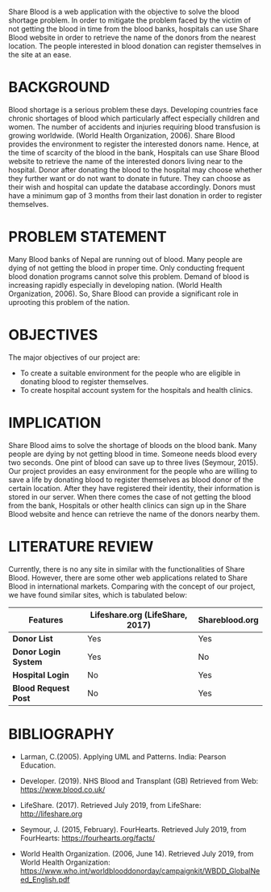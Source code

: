 Share Blood is a web application with the objective to solve the blood shortage problem. In order to mitigate the problem faced by the victim of not getting the blood in time from the blood banks, hospitals can use Share Blood website in order to retrieve the name of the donors from the nearest location. The people interested in blood donation can register themselves in the site at an ease.

# BACKGROUND
Blood shortage is a serious problem these days. Developing countries face chronic shortages of blood which particularly affect especially children and women. The number of accidents and injuries requiring blood transfusion is growing worldwide. (World Health Organization, 2006). Share Blood provides the environment to register the interested donors name. Hence, at the time of scarcity of the blood in the bank, Hospitals can use Share Blood website to retrieve the name of the interested donors living near to the hospital. Donor after donating the blood to the hospital may choose whether they further want or do not want to donate in future. They can choose as their wish and hospital can update the database accordingly. Donors must have a minimum gap of 3 months from their last donation in order to register themselves.

# PROBLEM STATEMENT
Many Blood banks of Nepal are running out of blood. Many people are dying of not getting the blood in proper time. Only conducting frequent blood donation programs cannot solve this problem. Demand of blood is increasing rapidly especially in developing nation. (World Health Organization, 2006). So, Share Blood can provide a significant role in uprooting this problem of the nation.

# OBJECTIVES
The major objectives of our project are:
- To create a suitable environment for the people who are eligible in donating blood to register themselves.
- To create hospital account system for the hospitals and health clinics.

# IMPLICATION
Share Blood aims to solve the shortage of bloods on the blood bank. Many people are dying by not getting blood in time. Someone needs blood every two seconds. One pint of blood can save up to three lives (Seymour, 2015). Our project provides an easy environment for the people who are willing to save a life by donating blood to register themselves as blood donor of the certain location. After they have registered their identity, their information is stored in our server. When there comes the case of not getting the blood from the bank, Hospitals or other health clinics can sign up in the Share Blood website and hence can retrieve the name of the donors nearby them.

# LITERATURE REVIEW
Currently, there is no any site in similar with the functionalities of Share Blood. However, there are some other web applications related to Share Blood in international markets. Comparing with the concept of our project, we have found similar sites, which is tabulated below:

|**Features**| **Lifeshare.org** (LifeShare, 2017) | **Shareblood.org**|
|--------|------|------|
|**Donor List**| Yes | Yes | 
|**Donor Login System** | Yes | No |
| **Hospital Login** | No | Yes |
|**Blood Request Post** | No | Yes |

# BIBLIOGRAPHY
 - Larman, C.(2005). Applying UML and Patterns. India: Pearson Education. 
  
 - Developer. (2019). NHS Blood and Transplant (GB) Retrieved from Web:
https://www.blood.co.uk/

- LifeShare. (2017). Retrieved July 2019, from LifeShare:
http://lifeshare.org

- Seymour, J. (2015, February). FourHearts. Retrieved July 2019, from FourHearts: https://fourhearts.org/facts/
  
- World Health Organization. (2006, June 14). Retrieved July 2019, from World Health Organization: https://www.who.int/worldblooddonorday/campaignkit/WBDD_GlobalNeed_English.pdf
